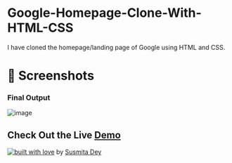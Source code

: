 # Google-Homepage-Clone-With-HTML-CSS
I have cloned the homepage/landing page of Google using HTML and CSS.

# 📸 Screenshots
### Final Output
![image](https://user-images.githubusercontent.com/79099734/147234929-4d9270bc-0e0f-4efe-b559-38bf2541b963.png)

## Check Out the Live [Demo](https://susmita-dey.github.io/Google-Homepage-Clone-With-HTML-CSS/)


<p align="center">

[![built with love](https://forthebadge.com/images/badges/built-with-love.svg)](https://github.com/unnati914/Care4ther-) by [Susmita Dey](https://github.com/Susmita-Dey)

</p>
